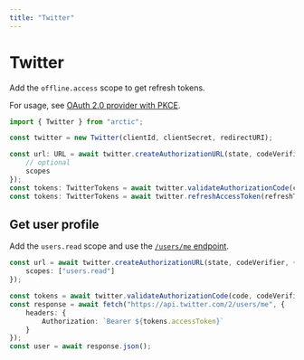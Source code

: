 ```yaml
---
title: "Twitter"
---
```


# Twitter

Add the `offline.access` scope to get refresh tokens.

For usage, see [OAuth 2.0 provider with PKCE](/guides/oauth2-pkce).

```ts
import { Twitter } from "arctic";

const twitter = new Twitter(clientId, clientSecret, redirectURI);
```

```ts
const url: URL = await twitter.createAuthorizationURL(state, codeVerifier, {
	// optional
	scopes
});
const tokens: TwitterTokens = await twitter.validateAuthorizationCode(code, codeVerifier);
const tokens: TwitterTokens = await twitter.refreshAccessToken(refreshToken);
```

## Get user profile

Add the `users.read` scope and use the [`/users/me` endpoint](https://developer.twitter.com/en/docs/twitter-api/users/lookup/api-reference/get-users-me).

```ts
const url = await twitter.createAuthorizationURL(state, codeVerifier, {
	scopes: ["users.read"]
});
```

```ts
const tokens = await twitter.validateAuthorizationCode(code, codeVerifier);
const response = await fetch("https://api.twitter.com/2/users/me", {
	headers: {
		Authorization: `Bearer ${tokens.accessToken}`
	}
});
const user = await response.json();
```
